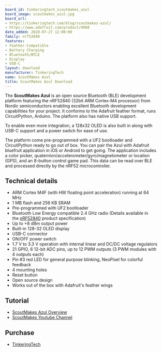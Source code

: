 ```yaml
---
board_id: tinkeringtech_scoutmakes_azul
board_image: scoutmakes_azul.jpg
board_url:
- https://tinkeringtech.com/blog/scoutmakes-azul/
- https://www.adafruit.com/product/4968
date_added: 2020-07-27 12:00:00
family: nrf52840
features:
- Feather-Compatible
- Battery Charging
- Bluetooth/BTLE
- Display
- USB-C
layout: download
manufacturer: TinkeringTech
name: ScoutMakes Azul
title: ScoutMakes Azul Download
---
```


The **ScoutMakes Azul** is an open source Bluetooth (BLE) development platform featuring the nRF52840 (32bit ARM Cortex-M4 processor) from Nordic semiconductors enabling excellent Bluetooth development capabilities for your project. It conforms to the Adafruit feather format, runs CircuitPython, Arduino. The platform also has native USB support.

To enable even more integration, a 128x32 OLED is also built in along with USB-C support and a power switch for ease of use.

The platform come pre-programmed with a UF2 bootloader and CircuitPython ready to go out of box. You can pair the Azul with Adafruit bluefruit application in iOS or Android to get going. The application includes a color picker, quaternion/accelerometer/gyro/magnetometer or location (GPS), and an 8-button control game pad. This data can be read over BLE and processed directly by the nRF52 microcontroller.

## Technical details

* ARM Cortex M4F (with HW floating point acceleration) running at 64 MHz
* 1 MB flash and 256 KB SRAM
* Pre-programmed with UF2 bootloader
* Bluetooth Low Energy compatible 2.4 GHz radio (Details available in the [nRF52840](https://www.nordicsemi.com/Products/Low-power-short-range-wireless/nRF52840) product specification)
* Up to +8 dBm output power
* Built-in 128-32 OLED display
* USB-C connector
* ON/OFF power switch
* 1.7 V to 3.3 V operation with internal linear and DC/DC voltage regulators
* 21 GPIO, 6 12-bit ADC pins, up to 12 PWM outputs (3 PWM modules with 4 outputs each)
* Pin #3 red LED for general purpose blinking, NeoPixel for colorful feedback
* 4 mounting holes
* Reset button
* Open source design
* Works out of the box with Adafruit's feather wings
## Tutorial

- [ScoutMakes Azul Overview](https://tinkeringtech.com/blog/scoutmakes-azul/)
- [ScoutMakes Youtube Channel](https://www.youtube.com/channel/UCYcssarGk-M_4w-jmb3To0Q/featured/)

## Purchase

* [TinkeringTech](https://tinkeringtech.com/blog/scoutmakes-azul/)
